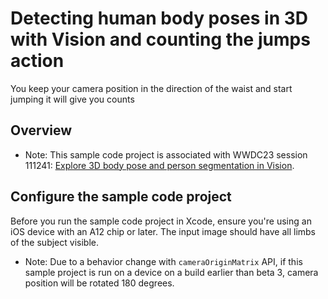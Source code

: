 # Detecting human body poses in 3D with Vision and counting the jumps action
You keep your camera position in the direction of the waist and start jumping it will give you counts
## Overview
- Note: This sample code project is associated with WWDC23 session 111241: [Explore 3D body pose and person segmentation in Vision](https://developer.apple.com/wwdc23/111241/).
## Configure the sample code project
Before you run the sample code project in Xcode, ensure you're using an iOS device with an A12 chip or later. The input image should have all limbs of the subject visible.
- Note: Due to a behavior change with `cameraOriginMatrix` API, if this sample project is run on a device on a build earlier than beta 3, camera position will be rotated 180 degrees.  
